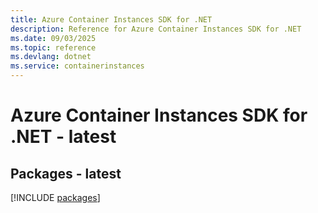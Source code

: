 ```yaml
---
title: Azure Container Instances SDK for .NET
description: Reference for Azure Container Instances SDK for .NET
ms.date: 09/03/2025
ms.topic: reference
ms.devlang: dotnet
ms.service: containerinstances
---
```

# Azure Container Instances SDK for .NET - latest
## Packages - latest
[!INCLUDE [packages](container-instances-index.md)]